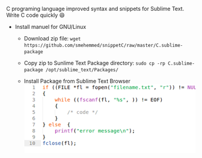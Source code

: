 C programing language improved syntax and snippets for Sublime Text. Write C code quickly :smile:


* Install manuel for GNU/Linux
	* Download zip file: 
		`wget https://github.com/smehemmed/snippetC/raw/master/C.sublime-package`

	* Copy zip to Sunlime Text Package directory:
		`sudo cp -rp C.sublime-package /opt/sublime_text/Packages/`
	* Install Package from Sublime Text Browser
	![](/cgif/install.gif)